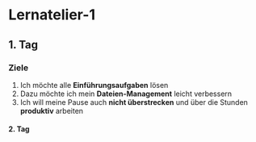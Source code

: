 # Lernatelier-1
## 1. Tag
### Ziele
1. Ich möchte alle **Einführungsaufgaben** lösen
2. Dazu möchte ich mein **Dateien-Management** leicht verbessern
3. Ich will meine Pause auch **nicht überstrecken** und über die Stunden **produktiv** arbeiten
#### 2. Tag